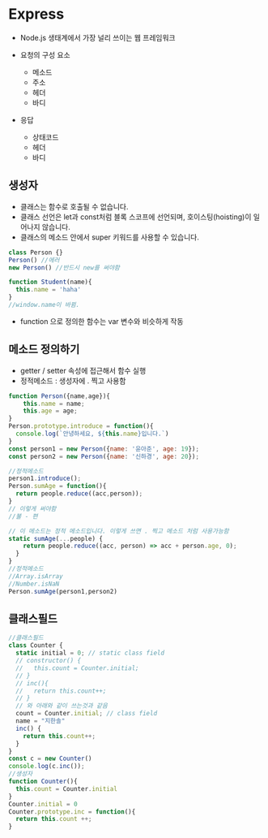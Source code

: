 # Express

* Node.js 생태계에서 가장 널리 쓰이는 웹 프레임워크

* 요청의 구성 요소
   - 메소드
   - 주소
   - 헤더 
   - 바디

* 응답
  - 상태코드
  - 헤더
  - 바디


## 생성자
- 클래스는 함수로 호출될 수 없습니다.
- 클래스 선언은 let과 const처럼 블록 스코프에 선언되며, 호이스팅(hoisting)이 일어나지 않습니다.
- 클래스의 메소드 안에서 super 키워드를 사용할 수 있습니다.
```js
class Person {}
Person() //에러
new Person() //반드시 new를 써야함

function Student(name){
  this.name = 'haha'
}
//window.name이 바뀜.
```
- function 으로 정의한 함수는 var 변수와 비슷하게 작동
## 메소드 정의하기
- getter / setter 속성에 접근해서 함수 실행
- 정적메소드 : 생성자에 . 찍고 사용함
```js
function Person({name,age}){
    this.name = name;
    this.age = age;
}
Person.prototype.introduce = function(){
  console.log(`안녕하세요, ${this.name}입니다.`)
}
const person1 = new Person({name: '윤아준', age: 19});
const person2 = new Person({name: '신하경', age: 20});

//정적메소드
person1.introduce();
Person.sumAge = function(){
  return people.reduce((acc,person));
}
// 이렇게 써야함
//불 - 편

// 이 메소드는 정적 메소드입니다. 이렇게 쓰면 . 찍고 메소드 처럼 사용가능함
static sumAge(...people) {
    return people.reduce((acc, person) => acc + person.age, 0);
  }
}
//정적메소드
//Array.isArray
//Number.isNaN
Person.sumAge(person1,person2)
```
## 클래스필드
```js
//클래스필드
class Counter {
  static initial = 0; // static class field
  // constructor() {
  //   this.count = Counter.initial;
  // }
  // inc(){
  //   return this.count++;
  // }
  // 와 아래와 같이 쓰는것과 같음
  count = Counter.initial; // class field
  name = "지한솔"
  inc() {
    return this.count++;
  }
}
const c = new Counter()
console.log(c.inc());
//생성자
function Counter(){
  this.count = Counter.initial
}
Counter.initial = 0
Counter.prototype.inc = function(){
  return this.count ++;
}
```